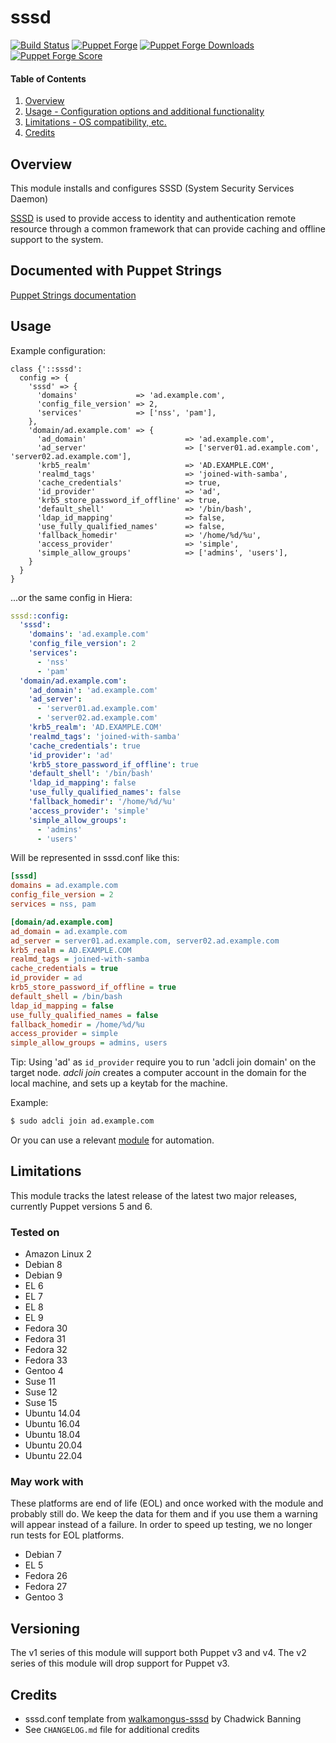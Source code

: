 # sssd

[![Build Status](https://travis-ci.org/sgnl05/sgnl05-sssd.svg)](https://travis-ci.org/sgnl05/sgnl05-sssd)
[![Puppet Forge](https://img.shields.io/puppetforge/v/sgnl05/sssd.svg)](https://forge.puppetlabs.com/sgnl05/sssd)
[![Puppet Forge Downloads](https://img.shields.io/puppetforge/dt/sgnl05/sssd.svg)](https://forge.puppetlabs.com/sgnl05/sssd)
[![Puppet Forge Score](https://img.shields.io/puppetforge/f/sgnl05/sssd.svg)](https://forge.puppetlabs.com/sgnl05/sssd/scores)

#### Table of Contents

1. [Overview](#overview)
2. [Usage - Configuration options and additional functionality](#usage)
4. [Limitations - OS compatibility, etc.](#limitations)
5. [Credits](#credits)

## Overview

This module installs and configures SSSD (System Security Services Daemon)

[SSSD][0] is used to provide access to identity and authentication remote resource through a common framework that can provide caching and offline support to the system.

## Documented with Puppet Strings

[Puppet Strings documentation](http://sgnl05.github.io/sgnl05-sssd/doc/)

## Usage

Example configuration:

```puppet
class {'::sssd':
  config => {
    'sssd' => {
      'domains'             => 'ad.example.com',
      'config_file_version' => 2,
      'services'            => ['nss', 'pam'],
    },
    'domain/ad.example.com' => {
      'ad_domain'                      => 'ad.example.com',
      'ad_server'                      => ['server01.ad.example.com', 'server02.ad.example.com'],
      'krb5_realm'                     => 'AD.EXAMPLE.COM',
      'realmd_tags'                    => 'joined-with-samba',
      'cache_credentials'              => true,
      'id_provider'                    => 'ad',
      'krb5_store_password_if_offline' => true,
      'default_shell'                  => '/bin/bash',
      'ldap_id_mapping'                => false,
      'use_fully_qualified_names'      => false,
      'fallback_homedir'               => '/home/%d/%u',
      'access_provider'                => 'simple',
      'simple_allow_groups'            => ['admins', 'users'],
    }
  }
}
```

...or the same config in Hiera:

```yaml
sssd::config:
  'sssd':
    'domains': 'ad.example.com'
    'config_file_version': 2
    'services':
      - 'nss'
      - 'pam'
  'domain/ad.example.com':
    'ad_domain': 'ad.example.com'
    'ad_server':
      - 'server01.ad.example.com'
      - 'server02.ad.example.com'
    'krb5_realm': 'AD.EXAMPLE.COM'
    'realmd_tags': 'joined-with-samba'
    'cache_credentials': true
    'id_provider': 'ad'
    'krb5_store_password_if_offline': true
    'default_shell': '/bin/bash'
    'ldap_id_mapping': false
    'use_fully_qualified_names': false
    'fallback_homedir': '/home/%d/%u'
    'access_provider': 'simple'
    'simple_allow_groups':
      - 'admins'
      - 'users'
```

Will be represented in sssd.conf like this:

```ini
[sssd]
domains = ad.example.com
config_file_version = 2
services = nss, pam

[domain/ad.example.com]
ad_domain = ad.example.com
ad_server = server01.ad.example.com, server02.ad.example.com
krb5_realm = AD.EXAMPLE.COM
realmd_tags = joined-with-samba
cache_credentials = true
id_provider = ad
krb5_store_password_if_offline = true
default_shell = /bin/bash
ldap_id_mapping = false
use_fully_qualified_names = false
fallback_homedir = /home/%d/%u
access_provider = simple
simple_allow_groups = admins, users
```

Tip: Using 'ad' as `id_provider` require you to run 'adcli join domain' on the target node. *adcli join* creates a computer account in the domain for the local machine, and sets up a keytab for the machine.

Example:

```bash
$ sudo adcli join ad.example.com
```

Or you can use a relevant [module][1] for automation.

## Limitations

This module tracks the latest release of the latest two major releases,
currently Puppet versions 5 and 6.

### Tested on

* Amazon Linux 2
* Debian 8
* Debian 9
* EL 6
* EL 7
* EL 8
* EL 9
* Fedora 30
* Fedora 31
* Fedora 32
* Fedora 33
* Gentoo 4
* Suse 11
* Suse 12
* Suse 15
* Ubuntu 14.04
* Ubuntu 16.04
* Ubuntu 18.04
* Ubuntu 20.04
* Ubuntu 22.04

### May work with

These platforms are end of life (EOL) and once worked with the module
and probably still do. We keep the data for them and if you use them a
warning will appear instead of a failure. In order to speed up testing,
we no longer run tests for EOL platforms.

* Debian 7
* EL 5
* Fedora 26
* Fedora 27
* Gentoo 3

## Versioning
The v1 series of this module will support both Puppet v3 and v4. The v2
series of this module will drop support for Puppet v3.

## Credits

* sssd.conf template from [walkamongus-sssd][2] by Chadwick Banning
* See `CHANGELOG.md` file for additional credits

[0]: https://docs.pagure.org/SSSD.sssd/
[1]: https://forge.puppet.com/modules?sort=rank&q=adcli
[2]: https://github.com/walkamongus/sssd
